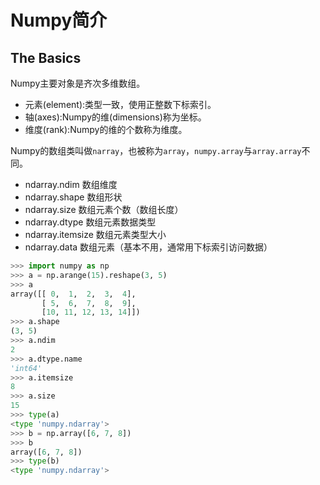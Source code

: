 Numpy简介
=========
The Basics
----------
Numpy主要对象是齐次多维数组。
- 元素(element):类型一致，使用正整数下标索引。
- 轴(axes):Numpy的维(dimensions)称为坐标。
- 维度(rank):Numpy的维的个数称为维度。

Numpy的数组类叫做`narray`，也被称为`array`，`numpy.array`与`array.array`不同。
- ndarray.ndim 数组维度
- ndarray.shape 数组形状
- ndarray.size 数组元素个数（数组长度）
- ndarray.dtype 数组元素数据类型
- ndarray.itemsize 数组元素类型大小
- ndarray.data 数组元素（基本不用，通常用下标索引访问数据）

```python
>>> import numpy as np
>>> a = np.arange(15).reshape(3, 5)
>>> a
array([[ 0,  1,  2,  3,  4],
       [ 5,  6,  7,  8,  9],
       [10, 11, 12, 13, 14]])
>>> a.shape
(3, 5)
>>> a.ndim
2
>>> a.dtype.name
'int64'
>>> a.itemsize
8
>>> a.size
15
>>> type(a)
<type 'numpy.ndarray'>
>>> b = np.array([6, 7, 8])
>>> b
array([6, 7, 8])
>>> type(b)
<type 'numpy.ndarray'>
```
